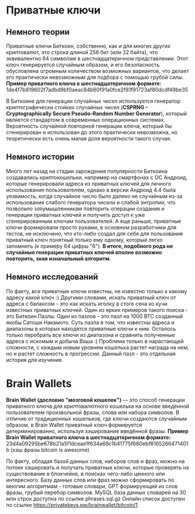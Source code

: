 # Приватные ключи

## Немного теории

Приватные ключи Биткоин, собственно, как и для многих других криптовалют, это строка длиной 256 бит (или 32 байта), что эквивалентно 64 символам в шестнадцатеричном представлении. 
Этот ключ генерируется случайным образом, и его безопасность обусловлена огромным количеством возможных вариантов, что делает его практически невозможным для подбора с помощью грубой силы. 
**Пример приватного ключа в шестнадцатеричном формате:** 1de4f7b819602f7adbd9bf0aeac84b60f91a0fce2f81f91723af80dcdf49be35

В Биткоине для генерации случайных чисел используется генератор криптографически стойких случайных чисел (**CSPRNG - Cryptographically Secure Pseudo-Random Number Generator**), который является стандартом в современных операционных системах. 
Вероятность случайной повторной генерации ключа, который бы сгенерирован и использован до этого практически невозможна, но теоретически есть очень малая доля вероятности такого случая.

## Немного истории
Много лет назад на стадии зарождения популярности Биткоина создавались криптокошельки, например на смартфонах с ОС Андроид, которые генерировали адреса из приватных ключей для личного использования пользователем, однако в версии Андроид 4.4 была уязвимость, когда случайное число было далеко не случайным из-за использования слабого генератора чисели и слабой энтропии, что позволило злоумышленникам повторить операции создания и генерации приватных ключей и получить доступ к уже сгенерированным ключам пользователей.
А еще раньше, приватные ключи формировали просто руками, в основном разработчики для тестов, не исключено, что кто-либо создал для себя для пользования приватный ключ понятный только ему одному, который легко запомнить (к примеру 64 цифры "6").
**В итоге, подобного рода не случайные генерации приватных ключей вполне возможно повторить, зная изначальный алгоритм.**

## Немного исследований
По факту, все приватные ключи известны, не известно только к какому адресу какой ключ :) Другими словами, искать приватный ключ от адреса с балансом - это как искать иголку в стоге сена из кучи известных приватных ключей.
Один из ярких примеров такого поиска - это Биткоин Пазлы. Один из пазлов - это пазл на 1000 BTC созданный якобы Сатоши Накамото. Суть пазла в том, что известны адреса и диапазоны в которых находятся приватные ключи к ним. Осталось только перебрать все ключи из диапазона и сравнить полученные адреса с искомым и добыча Ваша :) Проблема только в нарастающей сложности, с каждым новым уровнем кошелька растет награда на нем, но и растет сложность в прогрессии. Данный пазл - это отдельная история для изучения.

# Brain Wallets
**Brain Wallet (дословно "мозговой кошелек")** — это способ генерации приватного ключа для криптовалютного кошелька на основе введённой пользователем произвольной фразы, слова или набора символов. В отличие от традиционных кошельков, где ключи создаются случайным образом, в Brain Wallet приватный ключ формируется детерминированно, используя хэширование введённой фразы.
**Пример Brain Wallet приватного ключа в шестнадцатеричном формате:** 23d4a09295be678b21a5f1dceae1f634a69c1b41775f680ebf8165266471401b (хэш фразы bitcoin is awesome)

По факту, обладая базой данных слов, наборов слов и фраз, можно на потоке хэшировать и получать приватные ключи, которые проверять на существование в блокчейне, в поисках чего-либо ценного или интересного. Базу данных слов или фраз можно сформировать по многим алгоритмам - готовые словари, GPT формирующий из слов фразы, грубый перебор символов.
MySQL база данных словарей на 30 млн строк доступна по ссылке phrases.sql.gz
Онлайн список доступен по ссылке https://privatekeys.pw/brainwallet/bitcoin/1


